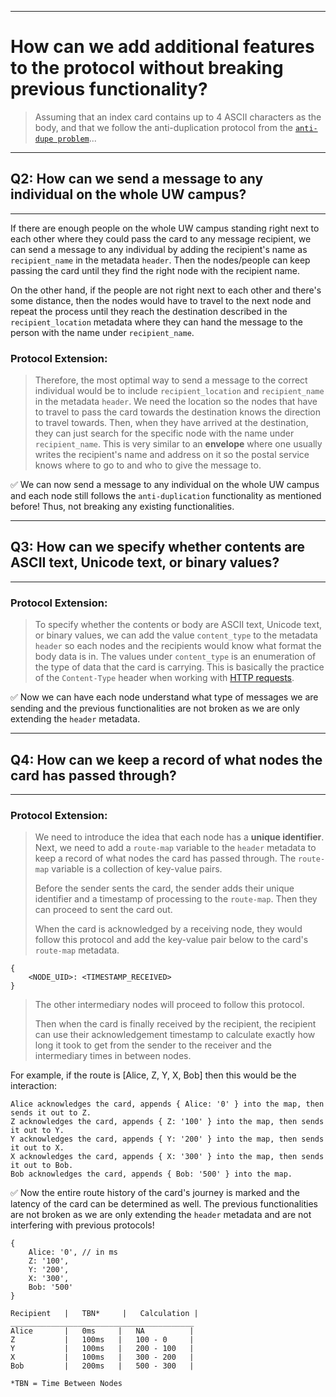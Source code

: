 
---
# How can we add additional features to the protocol without breaking previous functionality?

> Assuming that an index card contains up to 4 ASCII characters as the body, and that we follow the anti-duplication protocol from the [`anti-dupe problem`](/anti-dupe.md)...

---
## Q2: How can we send a message to any individual on the whole UW campus?
---
If there are enough people on the whole UW campus standing right next to each other where they could pass the card to any message recipient, we can send a message to any individual by adding the recipient's name as `recipient_name` in the metadata `header`. Then the nodes/people can keep passing the card until they find the right node with the recipient name.

On the other hand, if the people are not right next to each other and there's some distance, then the nodes would have to travel to the next node and repeat the process until they reach the destination described in the `recipient_location` metadata where they can hand the message to the person with the name under `recipient_name`.

### Protocol Extension:
>Therefore, the most optimal way to send a message to the correct individual would be to include `recipient_location` and `recipient_name` in the metadata `header`. We need the location so the nodes that have to travel to pass the card towards the destination knows the direction to travel towards. Then, when they have arrived at the destination, they can just search for the specific node with the name under `recipient_name`. This is very similar to an **envelope** where one usually writes the recipient's name and address on it so the postal service knows where to go to and who to give the message to.

:white_check_mark: We can now send a message to any individual on the whole UW campus and each node still follows the `anti-duplication` functionality as mentioned before! Thus, not breaking any existing functionalities.

---
## Q3: How can we specify whether contents are ASCII text, Unicode text, or binary values?
---

### Protocol Extension:
>To specify whether the contents or body are ASCII text, Unicode text, or binary values, we can add the value `content_type` to the metadata `header` so each nodes and the recipients would know what format the body data is in. The values under `content_type` is an enumeration of the type of data that the card is carrying. This is basically the practice of the `Content-Type` header when working with [HTTP requests](https://developer.mozilla.org/en-US/docs/Web/HTTP/Headers/Content-Type). 

:white_check_mark: Now we can have each node understand what type of messages we are sending and the previous functionalities are not broken as we are only extending the `header` metadata. 

---
## Q4: How can we keep a record of what nodes the card has passed through?
---

### Protocol Extension:
> We need to introduce the idea that each node has a **unique identifier**.
> Next, we need to add a `route-map` variable to the `header` metadata to keep a record of what nodes the card has passed through. The `route-map` variable is a collection of key-value pairs.
>
>Before the sender sents the card, the sender adds their unique identifier and a timestamp of processing to the `route-map`. Then they can proceed to sent the card out.
>
>When the card is acknowledged by a receiving node, they would follow this protocol and add the key-value pair below to the card's `route-map` metadata.

    {
        <NODE_UID>: <TIMESTAMP_RECEIVED>
    }
>The other intermediary nodes will proceed to follow this protocol.
>
>Then when the card is finally received by the recipient, the recipient can use their acknowledgement timestamp to calculate exactly how long it took to get from the sender to the receiver and the intermediary times in between nodes.

For example, if the route is [Alice, Z, Y, X, Bob] then this would be the interaction:

    Alice acknowledges the card, appends { Alice: '0' } into the map, then sends it out to Z.
    Z acknowledges the card, appends { Z: '100' } into the map, then sends it out to Y.
    Y acknowledges the card, appends { Y: '200' } into the map, then sends it out to X.
    X acknowledges the card, appends { X: '300' } into the map, then sends it out to Bob.
    Bob acknowledges the card, appends { Bob: '500' } into the map.

:white_check_mark: Now the entire route history of the card's journey is marked and the latency of the card can be determined as well. The previous functionalities are not broken as we are only extending the `header` metadata and are not interfering with previous protocols!

    {
        Alice: '0', // in ms
        Z: '100',
        Y: '200',
        X: '300',
        Bob: '500'
    }

    Recipient   |   TBN*     |   Calculation |
    _________________________________________
    Alice       |   0ms     |   NA          |
    Z           |   100ms   |   100 - 0     |
    Y           |   100ms   |   200 - 100   |
    X           |   100ms   |   300 - 200   |
    Bob         |   200ms   |   500 - 300   |

    *TBN = Time Between Nodes
